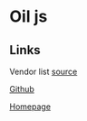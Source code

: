# Oil js


## Links

Vendor list [source](https://vendorlist.consensu.org/vendorlist.json)

[Github](https://github.com/as-ideas/oil)

[Homepage](https://www.oiljs.org/)